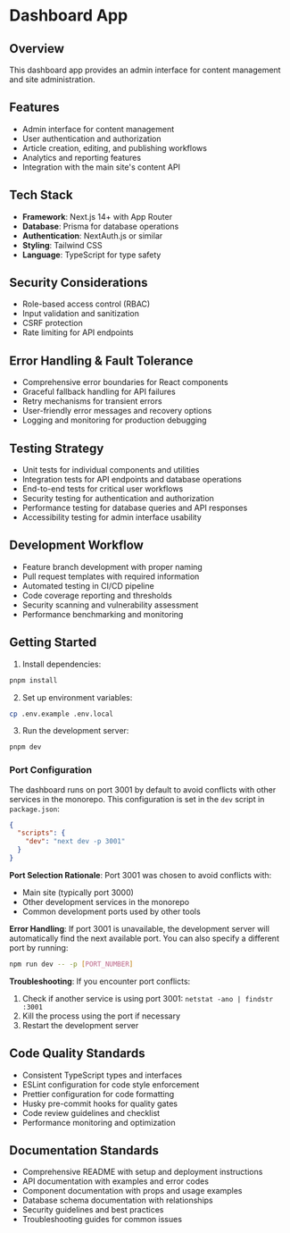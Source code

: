 # Dashboard App

## Overview
This dashboard app provides an admin interface for content management and site administration.

## Features
- Admin interface for content management
- User authentication and authorization
- Article creation, editing, and publishing workflows
- Analytics and reporting features
- Integration with the main site's content API

## Tech Stack
- **Framework**: Next.js 14+ with App Router
- **Database**: Prisma for database operations
- **Authentication**: NextAuth.js or similar
- **Styling**: Tailwind CSS
- **Language**: TypeScript for type safety

## Security Considerations
- Role-based access control (RBAC)
- Input validation and sanitization
- CSRF protection
- Rate limiting for API endpoints

## Error Handling & Fault Tolerance
- Comprehensive error boundaries for React components
- Graceful fallback handling for API failures
- Retry mechanisms for transient errors
- User-friendly error messages and recovery options
- Logging and monitoring for production debugging

## Testing Strategy
- Unit tests for individual components and utilities
- Integration tests for API endpoints and database operations
- End-to-end tests for critical user workflows
- Security testing for authentication and authorization
- Performance testing for database queries and API responses
- Accessibility testing for admin interface usability

## Development Workflow
- Feature branch development with proper naming
- Pull request templates with required information
- Automated testing in CI/CD pipeline
- Code coverage reporting and thresholds
- Security scanning and vulnerability assessment
- Performance benchmarking and monitoring

## Getting Started

1. Install dependencies:
```bash
pnpm install
```

2. Set up environment variables:
```bash
cp .env.example .env.local
```

3. Run the development server:
```bash
pnpm dev
```

### Port Configuration
The dashboard runs on port 3001 by default to avoid conflicts with other services in the monorepo. This configuration is set in the `dev` script in `package.json`:

```json
{
  "scripts": {
    "dev": "next dev -p 3001"
  }
}
```

**Port Selection Rationale**: Port 3001 was chosen to avoid conflicts with:
- Main site (typically port 3000)
- Other development services in the monorepo
- Common development ports used by other tools

**Error Handling**: If port 3001 is unavailable, the development server will automatically find the next available port. You can also specify a different port by running:
```bash
npm run dev -- -p [PORT_NUMBER]
```

**Troubleshooting**: If you encounter port conflicts:
1. Check if another service is using port 3001: `netstat -ano | findstr :3001`
2. Kill the process using the port if necessary
3. Restart the development server

## Code Quality Standards
- Consistent TypeScript types and interfaces
- ESLint configuration for code style enforcement
- Prettier configuration for code formatting
- Husky pre-commit hooks for quality gates
- Code review guidelines and checklist
- Performance monitoring and optimization

## Documentation Standards
- Comprehensive README with setup and deployment instructions
- API documentation with examples and error codes
- Component documentation with props and usage examples
- Database schema documentation with relationships
- Security guidelines and best practices
- Troubleshooting guides for common issues